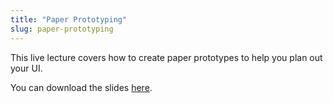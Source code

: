 ```yaml
---
title: "Paper Prototyping"
slug: paper-prototyping
---
```


This live lecture covers how to create paper prototypes to help you plan out your UI.

You can download the slides [here](https://s3.amazonaws.com/mgwu-misc/SA2015/LectureSlides/PaperPrototyping.pdf).